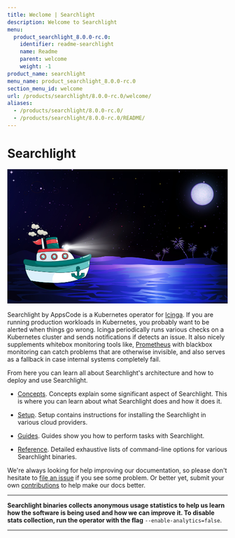 ```yaml
---
title: Weclome | Searchlight
description: Welcome to Searchlight
menu:
  product_searchlight_8.0.0-rc.0:
    identifier: readme-searchlight
    name: Readme
    parent: welcome
    weight: -1
product_name: searchlight
menu_name: product_searchlight_8.0.0-rc.0
section_menu_id: welcome
url: /products/searchlight/8.0.0-rc.0/welcome/
aliases:
  - /products/searchlight/8.0.0-rc.0/
  - /products/searchlight/8.0.0-rc.0/README/
---
```

# Searchlight

<img src="/docs/images/cover.jpg">

Searchlight by AppsCode is a Kubernetes operator for [Icinga](https://www.icinga.com/). If you are running production workloads in Kubernetes, you probably want to be alerted when things go wrong. Icinga periodically runs various checks on a Kubernetes cluster and sends notifications if detects an issue. It also nicely supplements whitebox monitoring tools like, [Prometheus](https://prometheus.io/) with blackbox monitoring can catch problems that are otherwise invisible, and also serves as a fallback in case internal systems completely fail.

From here you can learn all about Searchlight's architecture and how to deploy and use Searchlight.

- [Concepts](/docs/concepts/). Concepts explain some significant aspect of Searchlight. This is where you can learn about what Searchlight does and how it does it.

- [Setup](/docs/setup/). Setup contains instructions for installing
  the Searchlight in various cloud providers.

- [Guides](/docs/guides/). Guides show you how to perform tasks with Searchlight.

- [Reference](/docs/reference/searchlight). Detailed exhaustive lists of command-line options for various Searchlight binaries.

We're always looking for help improving our documentation, so please don't hesitate to
[file an issue](https://github.com/appscode/searchlight/issues/new) if you see some problem.
Or better yet, submit your own [contributions](/docs/CONTRIBUTING.md) to help
make our docs better.

---

**Searchlight binaries collects anonymous usage statistics to help us learn how the software is being used and how we can improve it.
To disable stats collection, run the operator with the flag** `--enable-analytics=false`.

---